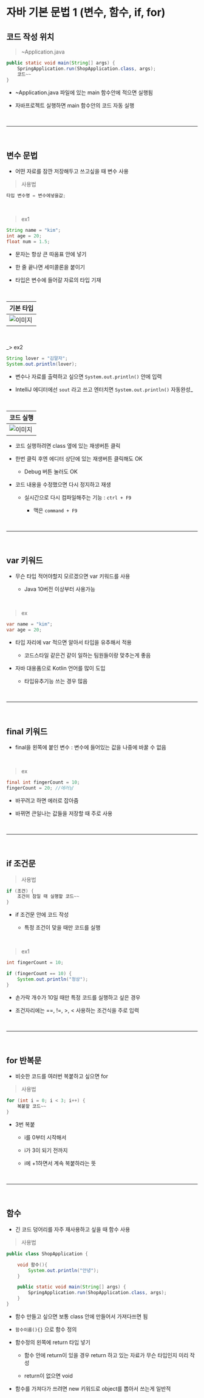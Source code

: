 # 자바 기본 문법 1 (변수, 함수, if, for)

코드 작성 위치
---
> ~Application.java
```java
public static void main(String[] args) {
    SpringApplication.run(ShopApplication.class, args);
    코드~~
}
```
- ~Application.java 파일에 있는 main 함수안에 적으면 실행됨

- 자바프로젝트 실행하면 main 함수안의 코드 자동 실행

<br>

---

<br>

변수 문법
---
- 어떤 자료를 잠깐 저장해두고 쓰고싶을 때 변수 사용

> 사용법
```java
타입 변수명 = 변수에넣을값;
```

<br>

> ex1
```java
String name = "kim";
int age = 20;
float num = 1.5;
```
- 문자는 항상 큰 따옴표 안에 넣기

- 한 줄 끝나면 세미콜론을 붙이기

- 타입은 변수에 들어갈 자료의 타입 기재

<br>

| 기본 타입                |
|----------------------|
| ![이미지](./img/01.png) |

<br>

_> ex2
```java
String lover = "김말자";
System.out.println(lover);
```
- 변수나 자료를 출력하고 싶으면 `System.out.println()` 안에 입력

- IntelliJ 에디터에선 `sout` 라고 쓰고 엔터치면 `System.out.println()` 자동완성_

<br>

|코드 실행|
|-|
|![이미지](./img/02.png)|

- 코드 실행하려면 class 옆에 있는 재생버튼 클릭

- 한번 클릭 후엔 에디터 상단에 있는 재생버튼 클릭해도 OK

    - Debug 버튼 눌러도 OK

- 코드 내용을 수정했으면 다시 정지하고 재생

    - 실시간으로 다시 컴파일해주는 기능 : `ctrl + F9` 

      - 맥은 `command + F9`

<br>

---

<br>

var 키워드
---
- 무슨 타입 적어야할지 모르겠으면 var 키워드를 사용

    - Java 10버전 이상부터 사용가능

<br>

> ex
```java
var name = "kim";
var age = 20;
```
- 타입 자리에 var 적으면 알아서 타입을 유추해서 적용

  - 코드스타일 같은건 같이 일하는 팀원들이랑 맞추는게 좋음

- 자바 대용품으로 Kotlin 언어를 많이 도입

  - 타입유추기능 쓰는 경우 많음

<br>

---

<br>

final 키워드
---
- final을 왼쪽에 붙인 변수 : 변수에 들어있는 값을 나중에 바꿀 수 없음

<br>

> ex
```java
final int fingerCount = 10;
fingerCount = 20; //에러남
```
- 바꾸려고 하면 에러로 잡아줌

- 바뀌면 큰일나는 값들을 저장할 때 주로 사용

<br>

---

<br>

if 조건문
---
> 사용법
```java
if (조건) {
    조건이 참일 때 실행할 코드~~
}
```
- if 조건문 안에 코드 작성

    - 특정 조건이 맞을 때만 코드를 실행

<br>

> ex1
```java
int fingerCount = 10;

if (fingerCount == 10) {
    System.out.println("정상");
}
```
- 손가락 개수가 10일 때만 특정 코드를 실행하고 싶은 경우

- 조건자리에는 ==, !=, >, < 사용하는 조건식을 주로 입력

<br>

---

<br>

for 반복문
---
- 비슷한 코드를 여러번 복붙하고 싶으면 for 

> 사용법
```java
for (int i = 0; i < 3; i++) {
    복붙할 코드~~
}
```
- 3번 복붙

  - i를 0부터 시작해서

  - i가 3이 되기 전까지

  - i에 +1하면서 계속 복붙하라는 뜻

<br>

---

<br>

함수
---
- 긴 코드 덩어리를 자주 재사용하고 싶을 때 함수 사용

> 사용법
```java
public class ShopApplication {

    void 함수(){
        System.out.println("안녕");
    }

    public static void main(String[] args) {
        SpringApplication.run(ShopApplication.class, args);
    }
}
```
- 함수 만들고 싶으면 보통 class 안에 만들어서 가져다쓰면 됨

- `함수이름(){}` 으로 함수 정의

- 함수정의 왼쪽에 return 타입 넣기

    - 함수 안에 return이 있을 경우 return 하고 있는 자료가 무슨 타입인지 미리 작성

    - return이 없으면 void 

- 함수를 가져다가 쓰려면 new 키워드로 object를 뽑아서 쓰는게 일반적

<br>